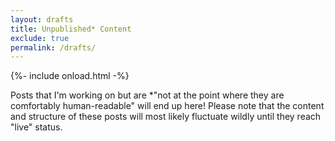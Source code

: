 ```yaml
---
layout: drafts
title: Unpublished* Content
exclude: true
permalink: /drafts/
---
```


{%- include onload.html -%}

Posts that I'm working on but are *"not at the point where they are comfortably human-readable" will end up here! Please note that the content and structure of these posts will most likely fluctuate wildly until they reach "live" status.